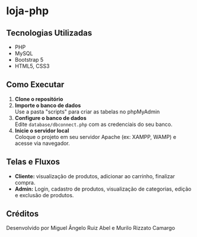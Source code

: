# loja-php

## Tecnologias Utilizadas

- PHP
- MySQL
- Bootstrap 5
- HTML5, CSS3

## Como Executar

1. **Clone o repositório**
2. **Importe o banco de dados**  
 Use a pasta "scripts" para criar as tabelas no phpMyAdmin 
3. **Configure o banco de dados**  
   Edite `database/dbconnect.php` com as credenciais do seu banco.
4. **Inicie o servidor local**  
   Coloque o projeto em seu servidor Apache (ex: XAMPP, WAMP) e acesse via navegador.

## Telas e Fluxos

- **Cliente:**  visualização de produtos, adicionar ao carrinho, finalizar compra.
- **Admin:** Login, cadastro de produtos, visualização de categorias, edição e exclusão de produtos.

## Créditos

Desenvolvido por Miguel Ângelo Ruiz Abel e Murilo Rizzato Camargo
